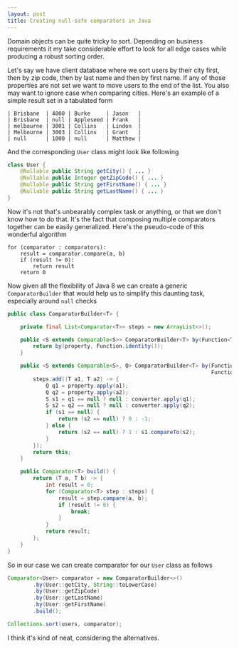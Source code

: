 ```yaml
---
layout: post
title: Creating null-safe comparators in Java
---
```


Domain objects can be quite tricky to sort. Depending on business requirements it
my take considerable effort to look for all edge cases while producing a robust
sorting order.

Let's say we have client database where we sort users by their city first,
then by zip code, then by last name and then by first name. If any of those
properties are not set we want to move users to the end of the list.
You also may want to ignore case when comparing cities. Here's an
example of a simple result set in a tabulated form

    | Brisbane  | 4000 | Burke     | Jason   |
    | Brisbane  | null | Appleseed | Frank   |
    | melbourne | 3001 | Collins   | Lindon  |
    | Melbourne | 3003 | Collins   | Grant   |
    | null      | 1000 | null      | Matthew |

And the corresponding `User` class might look like following

```java
class User {
    @Nullable public String getCity() { ... }
    @Nullable public Integer getZipCode() { ... }
    @Nullable public String getFirstName() { ... }
    @Nullable public String getLastName() { ... }
}
```

Now it's not that's unbearably complex task or anything, or that we don't know
how to do that. It's the fact that composing multiple comparators together can
be easily generalized. Here's the pseudo-code of this wonderful algorithm

    for (comparator : comparators):
        result = comparator.compare(a, b)
        if (result != 0):
            return result
        return 0

Now given all the flexibility of Java 8 we can create a generic `ComparatorBuilder`
that would help us to simplify this daunting task, especially around `null` checks

```java
public class ComparatorBuilder<T> {

    private final List<Comparator<T>> steps = new ArrayList<>();

    public <S extends Comparable<S>> ComparatorBuilder<T> by(Function<T, S> property) {
        return by(property, Function.identity());
    }

    public <S extends Comparable<S>, Q> ComparatorBuilder<T> by(Function<T, Q> property,
                                                                Function<Q, S> converter) {
        steps.add((T a1, T a2) -> {
            Q q1 = property.apply(a1);
            Q q2 = property.apply(a2);
            S s1 = q1 == null ? null : converter.apply(q1);
            S s2 = q2 == null ? null : converter.apply(q2);
            if (s1 == null) {
                return (s2 == null) ? 0 : -1;
            } else {
                return (s2 == null) ? 1 : s1.compareTo(s2);
            }
        });
        return this;
    }

    public Comparator<T> build() {
        return (T a, T b) -> {
            int result = 0;
            for (Comparator<T> step : steps) {
                result = step.compare(a, b);
                if (result != 0) {
                    break;
                }
            }
            return result;
        };
    }
}
```

So in our case we can create comparator for our `User` class as follows

```java
Comparator<User> comparator = new ComparatorBuilder<>()
        .by(User::getCity, String::toLowerCase)
        .by(User::getZipCode)
        .by(User::getLastName)
        .by(User::getFirstName)
        .build();

Collections.sort(users, comparator);
```

I think it's kind of neat, considering the alternatives.
